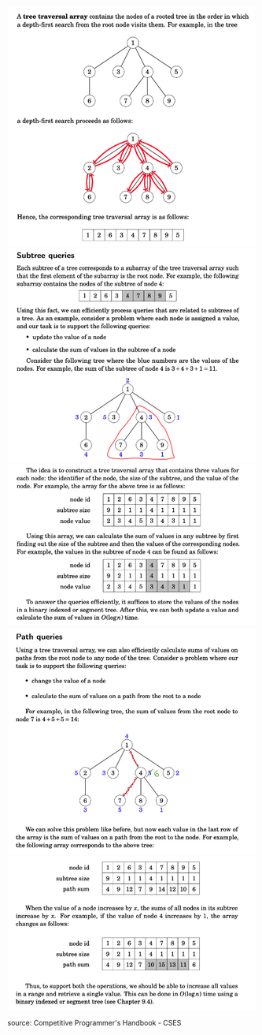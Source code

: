 ![](images/ett_1.png)
![](images/ett_2.png)
![](images/ett_3.png)
![](images/ett_4.png)
![](images/ett_5.png)

source: Competitive Programmer's Handbook - CSES
